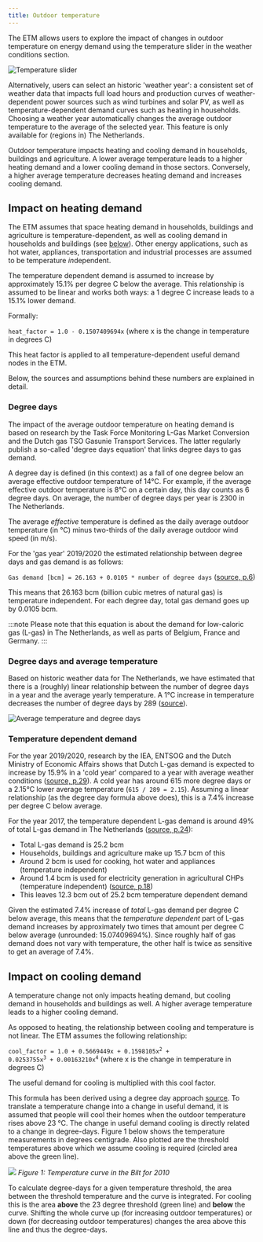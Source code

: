 ```yaml
---
title: Outdoor temperature
---
```


The ETM allows users to explore the impact of changes in outdoor temperature on energy demand using the temperature slider in the weather conditions section.

![Temperature slider](/img/docs/20200526_temperature_slider.png)

Alternatively, users can select an historic 'weather year': a consistent set of weather data that impacts full load hours and production curves of weather-dependent power sources such as wind turbines and solar PV, as well as temperature-dependent demand curves such as heating in households. Choosing a weather year automatically changes the average outdoor temperature to the average of the selected year. This feature is only available for (regions in) The Netherlands.

Outdoor temperature impacts heating and cooling demand in households, buildings and agriculture. A lower average temperature leads to a higher heating demand and a lower cooling demand in those sectors. Conversely, a higher average temperature decreases heating demand and increases cooling demand.

## Impact on heating demand
The ETM assumes that space heating demand in households, buildings and agriculture is temperature-dependent, as well as cooling demand in households and buildings (see [below](#impact-on-cooling-demand)).  Other energy applications, such as hot water, appliances, transportation and industrial processes are assumed to be temperature *in*dependent.

The temperature dependent demand is assumed to increase by approximately 15.1% per degree C below the average. This relationship is assumed to be linear and works both ways: a 1 degree C increase leads to a 15.1% lower demand.

Formally:

<code>heat_factor = 1.0 - 0.1507409694x</code>
(where x is the change in temperature in degrees C)

This heat factor is applied to all temperature-dependent useful demand nodes in the ETM.

Below, the sources and assumptions behind these numbers are explained in detail.

### Degree days
The impact of the average outdoor temperature on heating demand is based on research by the Task Force Monitoring L-Gas Market Conversion and the Dutch gas TSO Gasunie Transport Services. The latter regularly publish a so-called 'degree days equation' that links degree days to gas demand.

A degree day is defined (in this context) as a fall of one degree below an average effective outdoor temperature of 14°C. For example, if the average effective outdoor temperature is 8°C on a certain day, this day counts as 6 degree days. On average, the number of degree days per year is 2300 in The Netherlands.

The average _effective_ temperature is defined as the daily average outdoor temperature (in °C) minus two-thirds of the daily average outdoor wind speed (in m/s).

For the 'gas year' 2019/2020 the estimated relationship between degree days and gas demand is as follows:

`Gas demand [bcm] = 26.163 + 0.0105 * number of degree days` ([source, p.6](https://refman.energytransitionmodel.com/publications/2116))

This means that 26.163 bcm (billion cubic metres of natural gas) is temperature independent. For each degree day, total gas demand goes up by 0.0105 bcm.

:::note
Please note that this equation is about the demand for low-caloric gas (L-gas) in The Netherlands, as well as parts of Belgium, France and Germany.
:::

### Degree days and average temperature
Based on historic weather data for The Netherlands, we have estimated that there is a (roughly) linear relationship between the number of degree days in a year and the average yearly temperature. A 1°C increase in temperature decreases the number of degree days by 289 ([source](https://refman.energytransitionmodel.com/publications/2117)).

![Average temperature and degree days](/img/docs/20200526_temperature_degree_days.png)

### Temperature dependent demand
For the year 2019/2020, research by the IEA, ENTSOG and the Dutch Ministry of Economic Affairs shows that Dutch L-gas demand is expected to increase by 15.9% in a 'cold year' compared to a year with average weather conditions ([source, p.29](https://refman.energytransitionmodel.com/publications/2113)). A cold year has around 615 more degree days or a 2.15°C lower average temperature (`615 / 289 = 2.15`). Assuming a linear relationship (as the degree day formula above does), this is a 7.4% increase per degree C below average.


For the year 2017, the temperature dependent L-gas demand is around 49% of total L-gas demand in The Netherlands ([source, p.24](https://refman.energytransitionmodel.com/publications/2114)):
 * Total L-gas demand is 25.2 bcm
 * Households, buildings and agriculture make up 15.7 bcm of this
 * Around 2 bcm is used for cooking, hot water and appliances (temperature independent)
 * Around 1.4 bcm is used for electricity generation in agricultural CHPs (temperature independent) ([source, p.18](https://refman.energytransitionmodel.com/publications/2115))
 * This leaves 12.3 bcm out of 25.2 bcm temperature dependent demand

 Given the estimated 7.4% increase of _total_ L-gas demand per degree C below average, this means that the _temperature dependent_ part of L-gas demand increases by approximately two times that amount per degree C below average (unrounded: 15.07409694%). Since roughly half of gas demand does not vary with temperature, the other half is twice as sensitive to get an average of 7.4%.


## Impact on cooling demand
A temperature change not only impacts heating demand, but cooling demand in households and buildings as well. A higher average temperature leads to a higher cooling demand.

As opposed to heating, the relationship between cooling and temperature is not linear. The ETM assumes the following relationship:

<code>cool_factor = 1.0 + 0.5669449x + 0.1598105x<sup>2</sup> + 0.0253755x<sup>3</sup> + 0.00163210x<sup>4</sup></code> (where x is the change in temperature in degrees C)

The useful demand for cooling is multiplied with this cool factor.

This formula has been derived using a degree day approach [source](http://en.wikipedia.org/wiki/Degree_day).
To translate a temperature change into a change in useful demand, it is assumed that people will cool their homes when the outdoor temperature rises above 23 °C. The change in useful demand cooling is directly related to a change in degree-days. Figure 1 below shows the temperature measurements in degrees centigrade. Also plotted are the threshold temperatures above which we assume cooling is required (circled area above the green line).

![](/img/docs/Degree_days_shaded.png)
*Figure 1: Temperature curve in the Bilt for 2010*

To calculate degree-days for a given temperature threshold, the area between the threshold temperature and the curve is integrated. For cooling this is the area **above** the 23 degree threshold (green line) and **below** the curve. Shifting the whole curve up (for increasing outdoor temperatures) or down (for decreasing outdoor temperatures) changes the area above this line and thus the degree-days.
